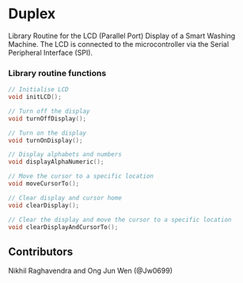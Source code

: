 # Duplex

Library Routine for the LCD (Parallel Port) Display of a Smart Washing Machine. The LCD is connected to the microcontroller via the Serial Peripheral Interface (SPI).

### Library routine functions

```c
// Initialise LCD
void initLCD();

// Turn off the display
void turnOffDisplay();

// Turn on the display
void turnOnDisplay();

// Display alphabets and numbers
void displayAlphaNumeric();

// Move the cursor to a specific location
void moveCursorTo();

// Clear display and cursor home
void clearDisplay();

// Clear the display and move the cursor to a specific location
void clearDisplayAndCursorTo();
```

## Contributors
Nikhil Raghavendra and Ong Jun Wen (@Jw0699)
